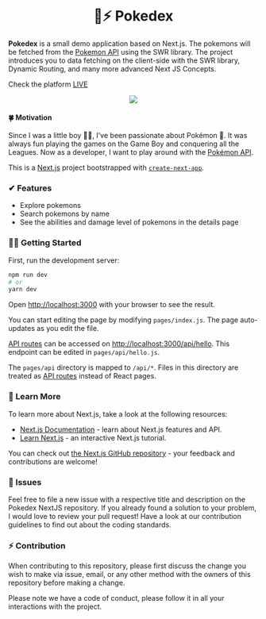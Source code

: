 <h1 align="center">🦔⚡ Pokedex </h1>


<b>Pokedex</b> is a small demo application based on Next.js. The pokemons will be fetched from the [Pokemon API](https://pokeapi.co/) using the SWR library. The project introduces you to data fetching on the client-side with the SWR library, Dynamic Routing, and many more advanced Next JS Concepts.

Check the platform [LIVE](pokedex-pokemon.vercel.app/)

<p align="center">
  <img src="https://user-images.githubusercontent.com/61475220/135866344-ec3fa693-85fd-4190-8159-721c6cf0f231.png" align="center">
</p>

#### 🍀 Motivation

Since I was a little boy 🙋‍♂️, I've been passionate about Pokémon 🦔. It was always fun playing the games on the Game Boy and conquering all the Leagues. Now as a developer, I want to play around with the [Pokémon API](https://pokeapi.co/).

This is a [Next.js](https://nextjs.org/) project bootstrapped with [`create-next-app`](https://github.com/vercel/next.js/tree/canary/packages/create-next-app).

### ✔ Features
- Explore pokemons
- Search pokemons by name
- See the abilities and damage level of pokemons in the details page

### 🏃‍♂️ Getting Started

First, run the development server:

```bash
npm run dev
# or
yarn dev
```

Open [http://localhost:3000](http://localhost:3000) with your browser to see the result.

You can start editing the page by modifying `pages/index.js`. The page auto-updates as you edit the file.

[API routes](https://nextjs.org/docs/api-routes/introduction) can be accessed on [http://localhost:3000/api/hello](http://localhost:3000/api/hello). This endpoint can be edited in `pages/api/hello.js`.

The `pages/api` directory is mapped to `/api/*`. Files in this directory are treated as [API routes](https://nextjs.org/docs/api-routes/introduction) instead of React pages.

### 🏫 Learn More

To learn more about Next.js, take a look at the following resources:

- [Next.js Documentation](https://nextjs.org/docs) - learn about Next.js features and API.
- [Learn Next.js](https://nextjs.org/learn) - an interactive Next.js tutorial.

You can check out [the Next.js GitHub repository](https://github.com/vercel/next.js/) - your feedback and contributions are welcome!

### 🎉 Issues

Feel free to file a new issue with a respective title and description on the Pokedex NextJS repository. If you already found a solution to your problem, I would love to review your pull request! Have a look at our contribution guidelines to find out about the coding standards.

### ⚡ Contribution

When contributing to this repository, please first discuss the change you wish to make via issue, email, or any other method with the owners of this repository before making a change.

Please note we have a code of conduct, please follow it in all your interactions with the project.
